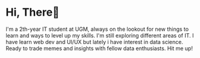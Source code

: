 # Hi, There👋
I'm a 2th-year IT student at UGM, always on the lookout for new things to learn and ways to level up my skills. I'm still exploring different areas of IT. I have learn web dev and UI/UX but lately i have interest in data science. Ready to trade memes and insights with fellow data enthusiasts. Hit me up!

